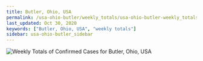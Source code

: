 ```yaml
---
title: Butler, Ohio, USA
permalink: /usa-ohio-butler/weekly_totals/usa-ohio-butler-weekly_totals.html
last_updated: Oct 30, 2020
keywords: ["Butler, Ohio, USA", "weekly totals"]
sidebar: usa-ohio-butler_sidebar
---
```


![Weekly Totals of Confirmed Cases for Butler, Ohio, USA](/covid_tracker/images/graphs/usa-ohio-butler-weekly_totals_graph.png)
